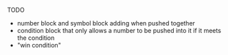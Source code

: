 TODO

- number block and symbol block adding when pushed together
- condition block that only allows a number to be pushed into it if it meets the condition
- "win condition"
